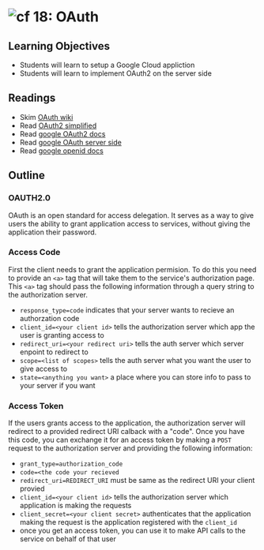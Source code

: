 ![cf](http://i.imgur.com/7v5ASc8.png) 18: OAuth 
===

## Learning Objectives
* Students will learn to setup a Google Cloud appliction
* Students will learn to implement OAuth2 on the server side 

## Readings
* Skim [OAuth wiki](https://en.wikipedia.org/wiki/OAuth)
* Read [OAuth2 simplified](https://aaronparecki.com/oauth-2-simplified/)
* Read [google OAuth2 docs](https://developers.google.com/identity/protocols/OAuth2)
* Read [google OAuth server side](https://developers.google.com/identity/protocols/OAuth2WebServer)
* Read [google openid docs](https://developers.google.com/identity/protocols/OpenIDConnect)

## Outline

### OAUTH2.0
OAuth is an open standard for access delegation. It serves as a way to give users the ability to grant application access to services, without giving the application their password. 

### Access Code
First the client needs to grant the application permision. To do this you need to provide an `<a>` tag that will take them to the service's authorization page. This `<a>` tag should pass the following information through a query string to the authorization server.
  * `response_type=code` indicates that your server wants to recieve an authorzation code
  * `client_id=<your client id>` tells the authorization server which app the user is granting access to
  * `redirect_uri=<your redirect uri>` tells the auth server which server enpoint to redirect to 
  * `scope=<list of scopes>` tells the auth server what you want the user to give access to 
  * `state=<anything you want>` a place where you can store info to pass to your server if you want

### Access Token
If the users grants access to the application, the authorization server will redirect to a provided redirect URI calback with a "code". Once you have this code, you can exchange it for an access token by making a `POST` request to the authorization server and providing the following information:
  * `grant_type=authorization_code`
  * `code=<the code your recieved`
  * `redirect_uri=REDIRECT_URI` must be same as the redirect URI your client provied
  * `client_id=<your client id>` tells the authorization server which application is making the requests
  * `client_secret=<your client secret>` authenticates that the application making the request is the application registered with the `client_id` 
* once you get an access token, you can use it to make API calls to the service on behalf of that user 
